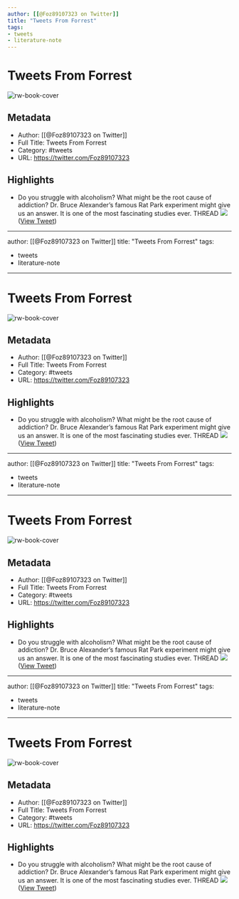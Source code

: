 ```yaml
---
author: [[@Foz89107323 on Twitter]]
title: "Tweets From Forrest"
tags: 
- tweets
- literature-note
---
```

# Tweets From Forrest

![rw-book-cover](https://pbs.twimg.com/profile_images/1540316982100238338/lPbR-eZi.jpg)

## Metadata
- Author: [[@Foz89107323 on Twitter]]
- Full Title: Tweets From Forrest
- Category: #tweets
- URL: https://twitter.com/Foz89107323

## Highlights
- Do you struggle with alcoholism?
  What might be the root cause of addiction?
  Dr. Bruce Alexander’s famous Rat Park experiment might give us an answer.
  It is one of the most fascinating studies ever.
  THREAD 
  ![](https://pbs.twimg.com/media/FnHpz9VWQAA78Kl.png) ([View Tweet](https://twitter.com/Foz89107323/status/1617330823316791296))
---
author: [[@Foz89107323 on Twitter]]
title: "Tweets From Forrest"
tags: 
- tweets
- literature-note
---
# Tweets From Forrest

![rw-book-cover](https://pbs.twimg.com/profile_images/1540316982100238338/lPbR-eZi.jpg)

## Metadata
- Author: [[@Foz89107323 on Twitter]]
- Full Title: Tweets From Forrest
- Category: #tweets
- URL: https://twitter.com/Foz89107323

## Highlights
- Do you struggle with alcoholism?
  What might be the root cause of addiction?
  Dr. Bruce Alexander’s famous Rat Park experiment might give us an answer.
  It is one of the most fascinating studies ever.
  THREAD 
  ![](https://pbs.twimg.com/media/FnHpz9VWQAA78Kl.png) ([View Tweet](https://twitter.com/Foz89107323/status/1617330823316791296))
---
author: [[@Foz89107323 on Twitter]]
title: "Tweets From Forrest"
tags: 
- tweets
- literature-note
---
# Tweets From Forrest

![rw-book-cover](https://pbs.twimg.com/profile_images/1540316982100238338/lPbR-eZi.jpg)

## Metadata
- Author: [[@Foz89107323 on Twitter]]
- Full Title: Tweets From Forrest
- Category: #tweets
- URL: https://twitter.com/Foz89107323

## Highlights
- Do you struggle with alcoholism?
  What might be the root cause of addiction?
  Dr. Bruce Alexander’s famous Rat Park experiment might give us an answer.
  It is one of the most fascinating studies ever.
  THREAD 
  ![](https://pbs.twimg.com/media/FnHpz9VWQAA78Kl.png) ([View Tweet](https://twitter.com/Foz89107323/status/1617330823316791296))
---
author: [[@Foz89107323 on Twitter]]
title: "Tweets From Forrest"
tags: 
- tweets
- literature-note
---
# Tweets From Forrest

![rw-book-cover](https://pbs.twimg.com/profile_images/1540316982100238338/lPbR-eZi.jpg)

## Metadata
- Author: [[@Foz89107323 on Twitter]]
- Full Title: Tweets From Forrest
- Category: #tweets
- URL: https://twitter.com/Foz89107323

## Highlights
- Do you struggle with alcoholism?
  What might be the root cause of addiction?
  Dr. Bruce Alexander’s famous Rat Park experiment might give us an answer.
  It is one of the most fascinating studies ever.
  THREAD 
  ![](https://pbs.twimg.com/media/FnHpz9VWQAA78Kl.png) ([View Tweet](https://twitter.com/Foz89107323/status/1617330823316791296))
